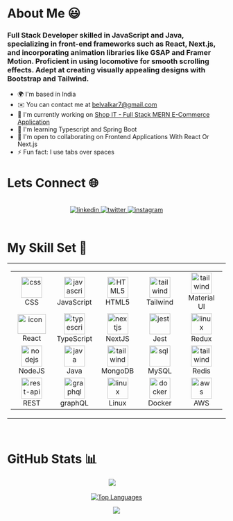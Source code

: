 # About Me 😃
### Full Stack Developer skilled in JavaScript and Java, specializing in front-end frameworks such as React, Next.js, and incorporating animation libraries like GSAP and Framer Motion. Proficient in using locomotive for smooth scrolling effects. Adept at creating visually appealing designs with Bootstrap and Tailwind. 
  
- 🌍  I'm based in India
- ✉️  You can contact me at [belvalkar7@gmail.com](mailto:belvalkar7@gmail.com)
- 🚀  I'm currently working on [Shop IT - Full Stack MERN E-Commerce Application](http://github.com/ameya-6964/shop-it-mern-stack-application)
- 🧠  I'm learning Typescript and Spring Boot
- 🤝  I'm open to collaborating on Frontend Applications With React Or Next.js
- ⚡  Fun fact: I use tabs over spaces
  <br> 

# Lets Connect 🌐  
 <br> 
<div align="center">
<a href="https://www.linkedin.com/in/ameya-belvalkar-210652136/" target="_blank">
<img src=https://img.shields.io/badge/linkedin-%231E77B5.svg?&style=for-the-badge&logo=linkedin&logoColor=white alt=linkedin style="margin-bottom: 5px;" />
</a>
<a href="https://twitter.com/Ameya6964" target="_blank">
<img src=https://img.shields.io/badge/twitter-%2300acee.svg?&style=for-the-badge&logo=twitter&logoColor=white alt=twitter style="margin-bottom: 5px;" />
</a>
<a href="https://www.instagram.com/ameya6964.jsx/" target="_blank">
<img src=https://img.shields.io/badge/instagram-%23000000.svg?&style=for-the-badge&logo=instagram&logoColor=white alt=instagram style="margin-bottom: 5px;" />
</a>  
</div>  
 <br> 
 
# My Skill Set 🔨

<table align="center"><tr><td align="top" width="33%">
<div style="display: flex; align-items: flex-start; align: center">
<table align="center">
  <tr>
      <td align="center" width="85">
        <img src="https://skillicons.dev/icons?i=css" width="48" height="48" alt="css" />
      <br>CSS
    </td>
    <td align="center" width="85">
        <img src="https://skillicons.dev/icons?i=javascript" width="48" height="48" alt="javascript" />
      <br>JavaScript
    </td>
    <td align="center"  width="85">
        <img src="https://skillicons.dev/icons?i=html" width="48" height="48" alt="HTML5" />
      <br>HTML5
    </td>
      <td align="center" width="85">
        <img src="https://skillicons.dev/icons?i=tailwind" width="48" height="48" alt="tailwind" />
      <br>Tailwind
    </td>
      <td align="center" width="85">
        <img src="https://skillicons.dev/icons?i=mui" width="48" height="48" alt="tailwind" />
      <br>Material UI
    </td>
  </tr>


  
  <tr>
      <td align="center" width="85">
        <img src="https://techstack-generator.vercel.app/react-icon.svg" alt="icon" width="65" height="45" />
      <br>React
    </td>
     <td align="center" width="85">
        <img src="https://skillicons.dev/icons?i=typescript" width="48" height="48" alt="typescript" />
      <br>TypeScript
    </td>
      <td align="center" width="85">
        <img src="https://skillicons.dev/icons?i=nextjs" width="48" height="48" alt="nextjs" />
      <br>NextJS
    </td>
 <td align="center"  width="85">
        <img src="https://techstack-generator.vercel.app/jest-icon.svg" width="48" height="48" alt="jest" />
      <br>Jest
    </td>
       <td align="center" width="85">
       <img src="https://techstack-generator.vercel.app/redux-icon.svg" width="48" height="48" alt="linux" />
      <br>Redux
    </td>
</tr>

<tr>
   <td align="center" width="85">
        <img src="https://skillicons.dev/icons?i=nodejs" width="48" height="48" alt="nodejs" />
      <br>NodeJS
    </td>
     <td align="center" width="85">
        <img src="https://techstack-generator.vercel.app/java-icon.svg" width="48" height="48" alt="java" />
      <br>Java
    </td>
     <td align="center" width="85">
        <img src="https://skillicons.dev/icons?i=mongodb" width="48" height="48" alt="tailwind" />
      <br>MongoDB
    </td>
      <td align="center" width="85">
       <img src="https://techstack-generator.vercel.app/mysql-icon.svg" width="48" height="48" alt="sql" />
      <br>MySQL
    </td>
    <td align="center" width="85">
        <img src="https://skillicons.dev/icons?i=redis" width="48" height="48" alt="tailwind" />
      <br>Redis
    </td>
   
  </tr>

  
  <tr>
     <td align="center" width="85">
        <img src="https://techstack-generator.vercel.app/restapi-icon.svg"" width="48" height="48" alt="rest-api" />
      <br>REST 
    </td>
        <td align="center" width="85">
       <img src="https://techstack-generator.vercel.app/graphql-icon.svg" width="48" height="48" alt="graphql" />
      <br>graphQL
    </td>
    <td align="center" width="85">
        <img src="https://skillicons.dev/icons?i=linux" width="48" height="48" alt="linux" />
      <br>Linux
    </td>
     <td align="center" width="85">
     <img src="https://techstack-generator.vercel.app/docker-icon.svg" width="48" height="48" alt="docker" />
      <br>Docker
    </td>
     <td align="center" width="85">
       <img src="https://techstack-generator.vercel.app/aws-icon.svg" width="48" height="48" alt="aws" />
      <br>AWS
    </td>
  </tr>
</table>
</div>

</td></tr></table>  
 <br> 

# GitHub Stats 📊
 
<div align="center">
  
![](https://github-readme-streak-stats.herokuapp.com/?user=ameya-6964&theme=default&hide_border=false) &nbsp;&nbsp;&nbsp;&nbsp;


[![Top Languages](https://github-readme-stats.vercel.app/api/top-langs/?username=ameya-6964&langs_count=5&title_color=333333&text_color=333333&icon_color=4caf50&bg_color=ffffff&hide_border=true&locale=en&custom_title=Top%20Languages)](https://github.com/ameya-6964)
</div>

<div align="center">
<img src="https://komarev.com/ghpvc/?username=ameya-6964&&style=flat-square" align="center" />
</div>  

